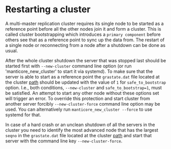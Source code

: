 # Restarting a cluster

A multi-master replication cluster requires its single node to be started as a reference point before all the other nodes join it and form a cluster.  This is called cluster bootstrapping which introduces a `primary component` before others see that as a reference point to sync up the data from. The restart of a single node or reconnecting from a node after a shutdown can be done as usual.

After the whole cluster shutdown the server that was stopped last should be started first with `--new-cluster` command line option (or run 'manticore_new_cluster' to start it via systemd). To make sure  that the server is able to start as a reference point the `grastate.dat` file located at the cluster [path](../../Creating_a_cluster/Setting_up_replication/Setting_up_replication.md#Replication-cluster)  should be updated with the value of `1` for `safe_to_bootstrap` option. I.e., both conditions, `--new-cluster` and `safe_to_bootstrap=1`, must be satisfied. An attempt to start any other node without these options set will trigger an error. To override this protection and start cluster from another server forcibly `--new-cluster-force` command line option may be used. You can alternatively run `manticore_new_cluster --force` to use systemd for that.

In case of a hard crash or an unclean shutdown of all the servers in the cluster you need to identify the most advanced node that has the largest `seqno` in the `grastate.dat` file located at the cluster [path](../../Creating_a_cluster/Setting_up_replication/Setting_up_replication.md#Replication-cluster) and start that server with the command line key `--new-cluster-force`.
